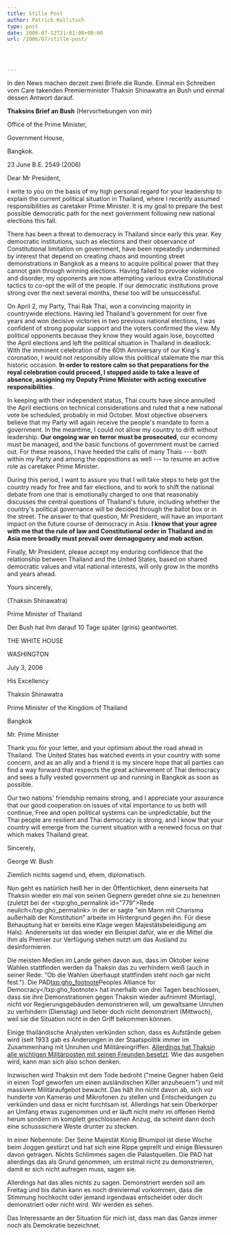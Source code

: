 ```yaml
---
title: Stille Post
author: Patrick Kollitsch
type: post
date: 2006-07-12T21:01:00+00:00
url: /2006/07/stille-post/




---
```

In den News machen derzeit zwei Briefe die Runde. Einmal ein Schreiben vom Care takenden Premierminister Thaksin Shinawatra an Bush und einmal dessen Antwort darauf. 

**Thaksins Brief an Bush** (Hervorhebungen von mir)

Office of the Prime Minister,
  
Government House,
  
Bangkok.
  
23 June B.E. 2549 (2006)

Dear Mr President,

I write to you on the basis of my high personal regard for your leadership to explain the current political situation in Thailand, where I recently assumed responsibilities as caretaker Prime Minister. It is my goal to prepare the best possible democratic path for the next government following new national elections this fall.

There has been a threat to democracy in Thailand since early this year. Key democratic institutions, such as elections and their observance of Constitutional limitation on government, have been repeatedly undermined by interest that depend on creating chaos and mounting street demonstrations in Bangkok as a means to acquire political power that they cannot gain through winning elections. Having failed to provoke violence and disorder, my opponents are now attempting various extra Constitutional tactics to co-opt the will of the people. If our democratic institutions prove strong over the next several months, these too will be unsuccessful.

On April 2, my Party, Thai Rak Thai, won a convincing majority in countrywide elections. Having led Thailand's government for over five years and won decisive victories in two previous national elections, I was confident of strong popular support and the voters confirmed the view. My political opponents because they know they would again lose, boycotted the April elections and left the political situation in Thailand in deadlock. With the imminent celebration of the 60th Anniversary of our King's coronation, I would not responsibly allow this political stalemate the mar this historic occasion. **In order to restore calm so that preparations for the royal celebration could proceed, I stopped aside to take a leave of absence, assigning my Deputy Prime Minister with acting executive responsibilities**.

In keeping with their independent status, Thai courts have since annulled the April elections on technical considerations and ruled that a new national vote be scheduled, probably in mid October. Most objective observers believe that my Party will again receive the people's mandate to form a government. In the meantime, I could not allow my country to drift without leadership. **Our ongoing war on terror must be prosecuted**, our economy must be managed, and the basic functions of government must be carried out. For these reasons, I have heeded the calls of many Thais --- both within my Party and among the oppositions as well --- to resume an active role as caretaker Prime Minister.

During this period, I want to assure you that I will take steps to help got the country ready for free and fair elections, and to work to shift the national debate from one that is emotionally charged to one that reasonably discusses the central questions of Thailand's future, including whether the country's political governance will be decided through the ballot box or in the street. The answer to that question, Mr President, will have an important impact on the future course of democracy in Asia. **I know that your agree with me that the rule of law and Constitutional order in Thailand and in Asia more broadly must prevail over demagoguery and mob action**.

Finally, Mr President, please accept my enduring confidence that the relationship between Thailand and the United States, based on shared democratic values and vital national interests, will only grow in the months and years ahead.

Yours sincerely,
  
(Thaksin Shinawatra)
  
Prime Minister of Thailand

Der Bush hat ihm darauf 10 Tage sp&auml;ter (grins) geantwortet.

<span class="caps">THE</span> <span class="caps">WHITE</span> <span class="caps">HOUSE</span>
  
<span class="caps">WASHINGTON</span>
  
July 3, 2006

His Excellency
  
Thaksin Shinawatra
  
Prime Minister of the Kingdom of Thailand
  
Bangkok

Mr. Prime Minister

Thank you for your letter, and your optimism about the road ahead in Thailand. The United States has watched events in your country with some concern, and as an ally and a friend it is my sincere hope that all parties can find a way forward that respects the great achievement of Thai democracy and sees a fully vested government up and running in Bangkok as soon as possible.

Our two nations' friendship remains strong, and I appreciate your assurance that our good cooperation on issues of vital importance to us both will continue, Free and open political systems can be unpredictable, but the Thai people are resilient and Thai democracy is strong, and I know that your country will emerge from the current situation with a renewed focus on that which makes Thailand great.

Sincerely,
  
George W. Bush

Ziemlich nichts sagend und, ehem, diplomatisch. 

Nun geht es nat&uuml;rlich hei&szlig; her in der &Ouml;ffentlichkeit, denn einerseits hat Thaksin wieder ein mal von seinen Gegnern geredet ohne sie zu benennen (zuletzt bei der <txp:gho_permalink id="779">Rede neulich</txp:gho_permalink> in der er sagte "ein Mann mit Charisma au&szlig;erhalb der Konstitution" arbeite im Hintergrund gegen ihn. F&uuml;r diese Behauptung hat er bereits eine Klage wegen Majest&auml;tsbeleidigung am Hals). Andererseits ist das wieder ein Beispiel daf&uuml;r, wie er die Mittel die ihm als Premier zur Verf&uuml;gung stehen nutzt um das Ausland zu desinformieren. 

Die meisten Medien _im_ Lande gehen davon aus, dass im Oktober keine Wahlen stattfinden werden da Thaksin das zu verhindern wei&szlig; (auch in seiner Rede: "Ob die Wahlen &uuml;berhaupt stattfinden steht noch gar nicht fest."). Die PAD<txp:gho_footnote>Peoples Alliance for Democracy</txp:gho_footnote> hat innerhalb von drei Tagen beschlossen, dass sie ihre Demonstrationen gegen Thaksin wieder aufnimmt (Montag), nicht vor Regierungsgeb&auml;uden demonstrieren will, um gewaltsame Unruhen zu verhindern (Dienstag) und lieber doch nicht demonstriert (Mittwoch), weil sie die Situation nicht in den Griff bekommen k&ouml;nnen. 

Einige thail&auml;ndische Analysten verk&uuml;nden schon, dass es Aufst&auml;nde geben wird (seit 1933 gab es &Auml;nderungen in der Staatspolitik immer im Zusammenhang mit Unruhen und Milit&auml;reingriffen. [Allerdings hat Thaksin alle wichtigen Milit&auml;rposten mit seinen Freunden besetzt][1]. Wie das ausgehen wird, kann man sich also schon denken. 

Inzwischen wird Thaksin mit dem Tode bedroht ("meine Gegner haben Geld in einen Topf geworfen um einen ausl&auml;ndischen Killer anzuheuern") und mit massivem Milit&auml;raufgebot bewacht. Das h&auml;lt ihn nicht davon ab, sich vor hunderte von Kameras und Mikrofonen zu stellen und Entscheidungen zu verk&uuml;nden und dass er nicht furchtsam ist. Allerdings hat sein Oberk&ouml;rper an Umfang etwas zugenommen und er l&auml;uft nicht mehr im offenen Hemd herum sondern im komplett geschlossenen Anzug, da scheint dann doch eine schusssichere Weste drunter zu stecken.

In einer Nebennote: Der Seine Majest&auml;t K&ouml;nig Bhumipol ist diese Woche beim Joggen gest&uuml;rzt und hat sich eine Rippe geprellt und einige Blessuren davon getragen. Nichts Schlimmes sagen die Palastquellen. Die <span class="caps">PAD</span> hat allerdings das als Grund genommen, um erstmal nicht zu demonstrieren, damit er sich nicht aufregen muss, sagen sie.

Allerdings hat das alles nichts zu sagen. Demonstriert werden soll am Freitag und bis dahin kann es noch dreiviermal vorkommen, dass die Stimmung hochkocht oder jemand irgendwas entscheidet oder doch demonstriert oder nicht wird. Wir werden es sehen.

Das Interessante an der Situation f&uuml;r mich ist, dass man das Ganze immer noch als Demokratie bezeichnet.

 [1]: http://www.nationmultimedia.com/2006/07/07/headlines/headlines_30008212.php